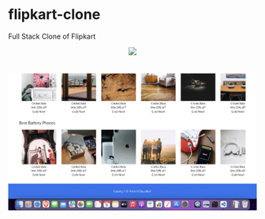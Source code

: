 # flipkart-clone
Full Stack Clone of Flipkart

<div align="center">
    <img src="/screenshots/screen1.png" width="600px"</img> 
</div>
<br><br>
<div align="center">
    <img src="/screenshots/screen2.png" width="600px"</img> 
</div>
